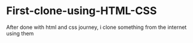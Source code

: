 # First-clone-using-HTML-CSS
After done with html and css journey, i clone something from the internet using them 
